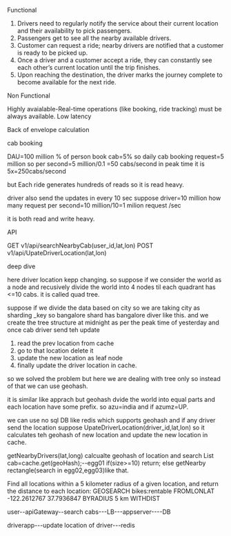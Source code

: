 Functional

1) Drivers need to regularly notify the service about their current location and 
their availability to pick passengers. 
2) Passengers get to see all the nearby available drivers. 
3) Customer can request a ride; nearby drivers are notified that a customer is 
ready to be picked up. 
4) Once a driver and a customer accept a ride, they can constantly see each 
other’s current location until the trip finishes. 
5) Upon reaching the destination, the driver marks the journey complete to 
become available for the next ride.

Non Functional

Highly avaialable-Real-time operations (like booking, ride tracking) must be always available.
Low latency 

Back of envelope calculation

cab booking

DAU=100 million
% of person book cab=5%
so daily cab booking request=5 million
so per second=5 million/0.1 =50 cabs/second
in peak time it is 5x=250cabs/second

but Each ride generates hundreds of reads so it is read heavy.

driver also send the updates in every 10 sec
suppose driver=10 million
how many request per second=10 million/10=1 milion request /sec

it is both read and write heavy.

API

GET v1/api/searchNearbyCab(user_id,lat,lon)
POST v1/api/UpateDriverLocation(lat,lon)

deep dive

here driver location kepp changing. 
so suppose if we consider the world as a node and recusively divide the world into 4 nodes til each quadrant has <=10 cabs.
it is called quad tree.

suppose if we divide the data based on city so we are taking city as sharding _key so bangalore shard has bangalore diver like this.
and we create the tree structure at midnight as per the peak time of yesterday and once cab driver send teh update

1) read the prev location from cache
2) go to that location delete it
3) update the new location as leaf node
4) finally update the driver location in cache.

so we solved the problem
but here we are dealing with tree only so instead of that we can use geohash.

it is similar like apprach but geohash dvide the world into equal parts and each location have some prefix.
so azu=india and if azumz=UP.

we can use no sql DB like redis which supports geohash and if any driver send the location 
suppose UpateDriverLocation(driver_id,lat,lon)
so it calculates teh geohash of new location and update the new location in cache.

getNearbyDrivers(lat,long)
calcualte geohash of location and search List cab=cache.get(geoHash);--egg01
if(size>=10)
return;
else
getNearby rectangle(search in egg02,egg03)like that.

Find all locations within a 5 kilometer radius of a given location, and return the distance to each location:
GEOSEARCH bikes:rentable FROMLONLAT -122.2612767 37.7936847 BYRADIUS 5 km WITHDIST

user--apiGateway--search cabs---LB---appserver----DB


driverapp---update location of driver---redis







